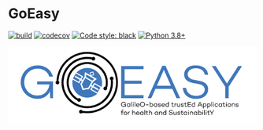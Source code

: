 # GoEasy

[![build](https://travis-ci.com/acutaia/goeasy-serengeti.svg?branch=main)](https://travis-ci.com/acutaia/goeasy-serengeti)
[![codecov](https://codecov.io/gh/acutaia/goeasy-serengeti/branch/main/graph/badge.svg?token=AD4AS9A8MV)](https://codecov.io/gh/acutaia/goeasy-serengeti)
[![Code style: black](https://img.shields.io/badge/code%20style-black-000000.svg)](https://github.com/psf/black)
[![Python 3.8+](https://img.shields.io/badge/python-3.8|3.9-blue.svg)](https://www.python.org/downloads/release)

![image](static/logo_full.png)


